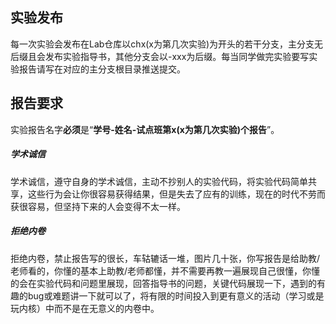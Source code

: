 ## 实验发布

每一次实验会发布在Lab仓库以chx(x为第几次实验)为开头的若干分支，主分支无后缀且会发布实验指导书，其他分支会以-xxx为后缀。每当同学做完实验要写实验报告请写在对应的主分支根目录推送提交。

## 报告要求

实验报告名字**必须**是“**学号-姓名-试点班第x(x为第几次实验)个报告**”。

##### 学术诚信

学术诚信，遵守自身的学术诚信，主动不抄别人的实验代码，将实验代码简单共享，这些行为会让你很容易获得结果，但是失去了应有的训练，现在的时代不劳而获很容易，但坚持下来的人会变得不太一样。

##### 拒绝内卷

拒绝内卷，禁止报告写的很长，车轱辘话一堆，图片几十张，你写报告是给助教/老师看的，你懂的基本上助教/老师都懂，并不需要再教一遍展现自己很懂，你懂的会在实验代码和问题里展现，回答指导书的问题，关键代码展现一下，遇到的有趣的bug或难题讲一下就可以了，将有限的时间投入到更有意义的活动（学习或是玩内核）中而不是在无意义的内卷中。